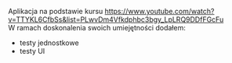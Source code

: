Aplikacja na podstawie kursu https://www.youtube.com/watch?v=TTYKL6CfbSs&list=PLwvDm4Vfkdphbc3bgy_LpLRQ9DDfFGcFu
<br />
W ramach doskonalenia swoich umiejętności dodałem:
- testy jednostkowe
- testy UI
